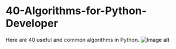 # 40-Algorithms-for-Python-Developer
Here are 40 useful and common algorithms in Python.
![Image alt]((https://github.com/ErikNeph/40-Algorithms-for-Python-Developer/blob/main/Readme%20picture.jpg)https://github.com/ErikNeph/40-Algorithms-for-Python-Developer/blob/main/Readme%20picture.jpg)
